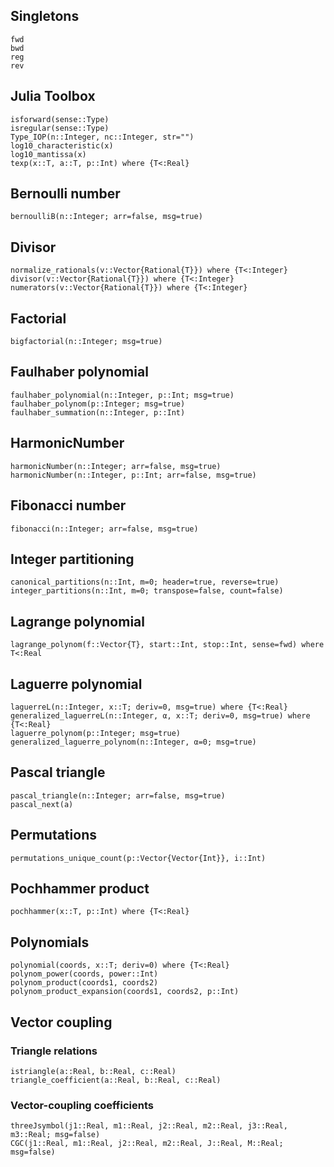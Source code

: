 ## Singletons

```@docs
fwd
bwd
reg
rev
```

## Julia Toolbox

```@docs
isforward(sense::Type)
isregular(sense::Type)
Type_IOP(n::Integer, nc::Integer, str="")
log10_characteristic(x)
log10_mantissa(x)
texp(x::T, a::T, p::Int) where {T<:Real}
```

## Bernoulli number

```@docs
bernoulliB(n::Integer; arr=false, msg=true)
```

## Divisor

```@docs
normalize_rationals(v::Vector{Rational{T}}) where {T<:Integer}
divisor(v::Vector{Rational{T}}) where {T<:Integer}
numerators(v::Vector{Rational{T}}) where {T<:Integer}
```

## Factorial

```@docs
bigfactorial(n::Integer; msg=true)
```

## Faulhaber polynomial

```@docs
faulhaber_polynomial(n::Integer, p::Int; msg=true)
faulhaber_polynom(p::Integer; msg=true)
faulhaber_summation(n::Integer, p::Int)
```

## HarmonicNumber

```@docs
harmonicNumber(n::Integer; arr=false, msg=true)
harmonicNumber(n::Integer, p::Int; arr=false, msg=true)
```

## Fibonacci number

```@docs
fibonacci(n::Integer; arr=false, msg=true)
```

## Integer partitioning

```@docs
canonical_partitions(n::Int, m=0; header=true, reverse=true)
integer_partitions(n::Int, m=0; transpose=false, count=false)
```

## Lagrange polynomial

```@docs
lagrange_polynom(f::Vector{T}, start::Int, stop::Int, sense=fwd) where T<:Real
```

## Laguerre polynomial

```@docs
laguerreL(n::Integer, x::T; deriv=0, msg=true) where {T<:Real}
generalized_laguerreL(n::Integer, α, x::T; deriv=0, msg=true) where {T<:Real}
laguerre_polynom(p::Integer; msg=true)
generalized_laguerre_polynom(n::Integer, α=0; msg=true)
```

## Pascal triangle

```@docs
pascal_triangle(n::Integer; arr=false, msg=true)
pascal_next(a)
```

## Permutations

```@docs
permutations_unique_count(p::Vector{Vector{Int}}, i::Int)
```

## Pochhammer product

```@docs
pochhammer(x::T, p::Int) where {T<:Real}
```

## Polynomials

```@docs
polynomial(coords, x::T; deriv=0) where {T<:Real}
polynom_power(coords, power::Int)
polynom_product(coords1, coords2)
polynom_product_expansion(coords1, coords2, p::Int)
```

## Vector coupling

### Triangle relations

```@docs
istriangle(a::Real, b::Real, c::Real)
triangle_coefficient(a::Real, b::Real, c::Real)
```
### Vector-coupling coefficients

```@docs
threeJsymbol(j1::Real, m1::Real, j2::Real, m2::Real, j3::Real, m3::Real; msg=false)
CGC(j1::Real, m1::Real, j2::Real, m2::Real, J::Real, M::Real; msg=false)
```